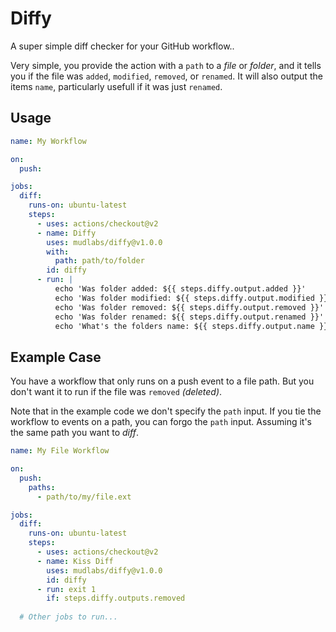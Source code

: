 # Diffy
A super simple diff checker for your GitHub workflow..


Very simple, you provide the action with a `path` to a _file_ or _folder_, and it tells you if the file was `added`, `modified`, `removed`, or `renamed`. It will also output the items `name`, particularly usefull if it was just `renamed`.


## Usage
```yaml
name: My Workflow

on:
  push:

jobs:
  diff:
    runs-on: ubuntu-latest
    steps:
      - uses: actions/checkout@v2
      - name: Diffy
        uses: mudlabs/diffy@v1.0.0
        with:
          path: path/to/folder
        id: diffy
      - run: |
          echo 'Was folder added: ${{ steps.diffy.output.added }}'
          echo 'Was folder modified: ${{ steps.diffy.output.modified }}'
          echo 'Was folder removed: ${{ steps.diffy.output.removed }}'
          echo 'Was folder renamed: ${{ steps.diffy.output.renamed }}'
          echo 'What's the folders name: ${{ steps.diffy.output.name }}'   
```

## Example Case
You have a workflow that only runs on a push event to a file path. But you don't want it to run if the file was `removed` _(deleted)_.

Note that in the example code we don't specify the `path` input. If you tie the workflow to events on a path, you can forgo the `path` input. Assuming it's the same path you want to _diff_.

```yaml
name: My File Workflow

on:
  push:
    paths:
      - path/to/my/file.ext

jobs:
  diff:
    runs-on: ubuntu-latest
    steps:
      - uses: actions/checkout@v2
      - name: Kiss Diff
        uses: mudlabs/diffy@v1.0.0
        id: diffy
      - run: exit 1
        if: steps.diffy.outputs.removed
  
  # Other jobs to run...
```
